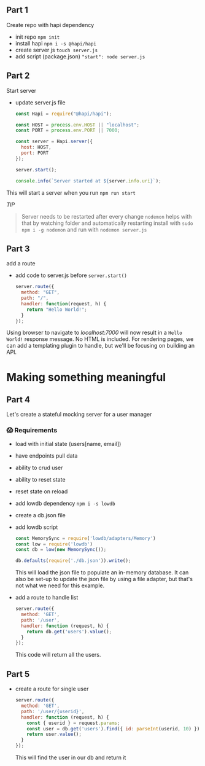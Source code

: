 ## Part 1

Create repo with hapi dependency

- init repo
  `npm init`
- install hapi
  `npm i -s @hapi/hapi`
- create server js
  `touch server.js`
- add script (package.json)
  `"start": node server.js`

## Part 2

Start server

- update server.js file

  ```js
  const Hapi = require("@hapi/hapi");

  const HOST = process.env.HOST || "localhost";
  const PORT = process.env.PORT || 7000;

  const server = Hapi.server({
    host: HOST,
    port: PORT
  });

  server.start();

  console.info(`Server started at ${server.info.uri}`);
  ```

This will start a server when you run `npm run start`

_TIP_

> Server needs to be restarted after every change
> `nodemon` helps with that by watching folder and automatically restarting
> install with `sudo npm i -g nodemon`
> and run with `nodemon server.js`

## Part 3

add a route

- add code to server.js before `server.start()`
  ```js
  server.route({
    method: "GET",
    path: "/",
    handler: function(request, h) {
      return "Hello World!";
    }
  });
  ```

Using browser to navigate to _localhost:7000_ will now result in a `Hello World!` response message. No HTML is included. For rendering pages, we can add a templating plugin to handle, but we'll be focusing on building an API.

# Making something meaningful

## Part 4 

Let's create a stateful mocking server for a user manager

### 😱 Requirements
- load with initial state (users[name, email])
- have endpoints pull data
- ability to crud user
- ability to reset state
- reset state on reload


- add lowdb dependency
  `npm i -s lowdb`
- create a db.json file
- add lowdb script
  ```js
  const MemorySync = require('lowdb/adapters/Memory')
  const low = require('lowdb')
  const db = low(new MemorySync());

  db.defaults(require('./db.json')).write();
  ```
  This will load the json file to populate an in-memory database. 
  It can also be set-up to update the json file by using a file adapter, but that's not what we need for this example.
- add a route to handle list
  ```js
  server.route({
    method: 'GET',
    path: '/user',
    handler: function (request, h) {
      return db.get('users').value();
    }
  });
  ```
  This code will return all the users.

## Part 5

- create a route for single user
  ```js
  server.route({
    method: 'GET',
    path: '/user/{userid}',
    handler: function (request, h) {
      const { userid } = request.params;
      const user = db.get('users').find({ id: parseInt(userid, 10) });
      return user.value();
    }
  });
  ```
  This will find the user in our db and return it



